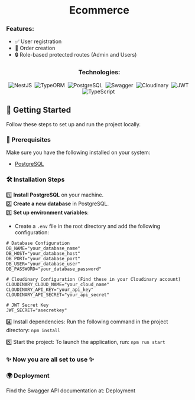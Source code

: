 <h1 align="center">Ecommerce</h1>

<h3>Features:</h3>

- ✅ User registration  
- 🛒 Order creation  
- 🔒 Role-based protected routes (Admin and Users)

<h3 align="center">Technologies:</h3>

<div align="center">

![NestJS](https://img.shields.io/badge/NestJS-E0234E?style=for-the-badge&logo=nestjs&logoColor=white)&nbsp;
![TypeORM](https://img.shields.io/badge/TypeORM-FF9800?style=for-the-badge&logo=typeorm&logoColor=white)&nbsp;
![PostgreSQL](https://img.shields.io/badge/PostgreSQL-316192?style=for-the-badge&logo=postgresql&logoColor=white)&nbsp;
![Swagger](https://img.shields.io/badge/Swagger-85EA2D?style=for-the-badge&logo=swagger&logoColor=white)&nbsp;
![Cloudinary](https://img.shields.io/badge/Cloudinary-3448C5?style=for-the-badge&logo=cloudinary&logoColor=white)&nbsp;
![JWT](https://img.shields.io/badge/JWT-000000?style=for-the-badge&logo=jsonwebtokens&logoColor=white)&nbsp;
![TypeScript](https://img.shields.io/badge/TypeScript-3178C6?style=for-the-badge&logo=typescript&logoColor=white)&nbsp;

</div>

## 🚀 Getting Started

Follow these steps to set up and run the project locally.

### 📌 Prerequisites
Make sure you have the following installed on your system:
- [PostgreSQL](https://www.postgresql.org/download/)

### 🛠️ Installation Steps

1️⃣ **Install PostgreSQL** on your machine.  
2️⃣ **Create a new database** in PostgreSQL.  
3️⃣ **Set up environment variables**:  
   - Create a `.env` file in the root directory and add the following configuration:

```env
# Database Configuration
DB_NAME="your_database_name"
DB_HOST="your_database_host"
DB_PORT="your_database_port"
DB_USER="your_database_user"
DB_PASSWORD="your_database_password"

# Cloudinary Configuration (Find these in your Cloudinary account)
CLOUDINARY_CLOUD_NAME="your_cloud_name"
CLOUDINARY_API_KEY="your_api_key"
CLOUDINARY_API_SECRET="your_api_secret"

# JWT Secret Key
JWT_SECRET="asecretkey"

```
4️⃣ Install dependencies:
Run the following command in the project directory:
`npm install`

5️⃣ Start the project:
To launch the application, run:
`npm run start`

### ✨ Now you are all set to use ✨

### 🌍 Deployment
Find the Swagger API documentation at: Deployment

